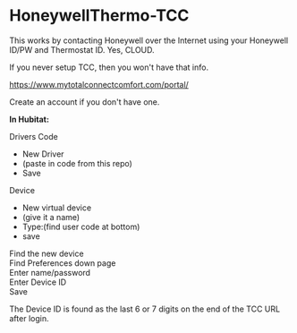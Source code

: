 # HoneywellThermo-TCC

This works by contacting Honeywell over the Internet using your Honeywell ID/PW and Thermostat ID. Yes, CLOUD.<p>

If you never setup TCC, then you won't have that info.<p>

https://www.mytotalconnectcomfort.com/portal/<p>

Create an account if you don't have one.<p>


<b>In Hubitat:</b><p>

Drivers Code<br>
<ul><li>New Driver</li>
<li>(paste in code from this repo)</li>
  <li>Save</li></ul><p>

Device<br>
<ul><li>New virtual device</li>
<li>(give it a name)</li>
<li>Type:(find user code at bottom)</li>
<li>save</li></ul><p>

Find the new device<br>
Find Preferences down page<br>
Enter name/password<br>
Enter Device ID <br>
Save<p>

The Device ID is found as the last 6 or 7 digits on the end of the TCC URL after login. 
